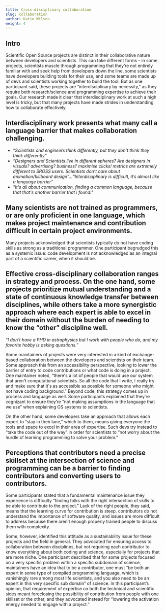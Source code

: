 ```yaml
---
title: Cross-disciplinary collaboration
slug: collaboration
author: Katie Wilson
weight: 4
---
```

## Intro

Scientific Open Source projects are distinct in their collaborative nature between developers and scientists. This can take different forms – in some projects, scientists muscle through programming that they’re not entirely familiar with and seek help from developers down the line, some scientists have developers building tools for their use, and some teams are made up of devs and scientists working together to build the tool. But as one participant said, these projects are “interdisciplinary by necessity,” as they require both research/science and programming expertise to achieve their goals. Our research made it clear that interdisciplinary work at such a high level is tricky, but that many projects have made strides in understanding how to collaborate effectively.  



## Interdisciplinary work presents what many call a language barrier that makes collaboration challenging. 

* _“Scientists and engineers think differently, but they don’t think they think differently”_
* _“Designers and Scientists live in different spheres? Are designers in visuals? advertising? business? maximise clicks! metrics are extremely different to SROSS users. Scientists don’t care about animation/billboard design”…“Interdisciplinary is difficult, it’s almost like a language barrier”_
* _"It's all about communication, finding a common language, because that that's another barrier that I found."_

## Many scientists are not trained as programmers, or are only proficient in one language, which makes project maintenance and contribution difficult in certain project environments. 

Many projects acknowledged that scientists typically do not have coding skills as strong as a traditional programmer. One participant begrudged this as a systemic issue: code development is not acknowledged as an integral part of a scientific career, when it should be.

## Effective cross-disciplinary collaboration ranges in strategy and process. On the one hand, some projects prioritize mutual understanding and a state of continuous knowledge transfer between disciplines, while others take a more synergistic approach where each expert is able to excel in their domain without the burden of needing to know the “other” discipline well. 

_“I don't have a PHD in astrophysics but I work with people who do, and my favorite hobby is asking questions.”_

Some maintainers of projects were very interested in a kind of exchange-based collaboration between the developers and scientists on their team. Some approach this from an accessibility perspective, looking to lower the barrier of entry to code contributions or what code is doing in a project. One maintainer noted, “there's a lot of people that would use our system that aren't computational scientists. So all the code that I write, I really try and make sure that it's as accessible as possible for someone who might not have coding background.” Beyond code, this strategy comes up in process and language as well. Some participants explained that they’re cognizant to ensure they’re “not making assumptions in the language that we use” when explaining OS systems to scientists. 

On the other hand, some developers take an approach that allows each expert to “stay in their lane,” which to them, means giving everyone the tools and space to excel in their area of expertise. Such devs try instead to “take the code out of the way” in order for scientists to “not worry about the hurdle of learning programming to solve your problem.” 

## Perceptions that contributors need a precise skillset at the intersection of science and programming can be a barrier to finding contributors and converting users to contributors. 

Some participants stated that a fundamental maintenance issue they experience is difficulty “finding folks with the right intersection of skills to be able to contribute to the project.” Lack of the right people, they said, means that the learning curve for contribution is steep, contributors do not understand the importance of software quality, and issues are more difficult to address because there aren’t enough properly trained people to discuss them with complexity. 

Some, however, identified this attitude as a sustainability issue for these projects and the field in general. They advocated for ensuring access to collaboration between disciplines, but not requiring each contributor to know everything about both coding and science, especially for projects that are more niche. One participant described that for some projects focused on a very specific problem within a specific subdomain of science, maintainers have an idea that to be a contributor, one must “be both an expert in some type of compiled programming language, which is vanishingly rare among most life scientists, and you also need to be an expert in this very specific sub domain” of science. In this participant’s opinion, that requirement of expertise on both the technical and scientific sides meant foreclosing the possibility of contribution from people with one skillset or the other, and they advocated instead for “lowering the activation energy needed to engage with a project.”
